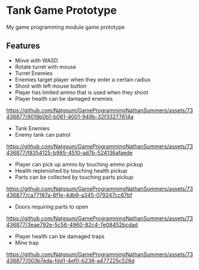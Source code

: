 # Tank Game Prototype

My game programming module game prototype

## Features

- Move with WASD
- Rotate turret with mouse
- Turret Enemies
- Enemies target player when they enter a certain radius
- Shoot with left mouse button
- Player has limited ammo that is used when they shoot
- Player health can be damaged enemies

https://github.com/Natgsum/GameProgrammingNathanSummers/assets/73436877/9019b0b1-b061-4001-949b-32f33277614a

- Tank Enemies
- Enemy tank can patrol

https://github.com/Natgsum/GameProgrammingNathanSummers/assets/73436877/f8354125-b985-4510-ad7b-524136afaede

- Player can pick up ammo by touching ammo pickup
- Health replenished by touching health pickup
- Parts can be collected by touching parts pickup

https://github.com/Natgsum/GameProgrammingNathanSummers/assets/73436877/ca77187a-8f1e-4db9-a345-079247cc67bf

- Doors requiring parts to open

https://github.com/Natgsum/GameProgrammingNathanSummers/assets/73436877/3eae792e-5c56-4960-82c4-7e08452bcdad

- Player health can be damaged traps
- Mine trap

https://github.com/Natgsum/GameProgrammingNathanSummers/assets/73436877/003b7eda-fdd1-4ef0-b238-a477225c526d
